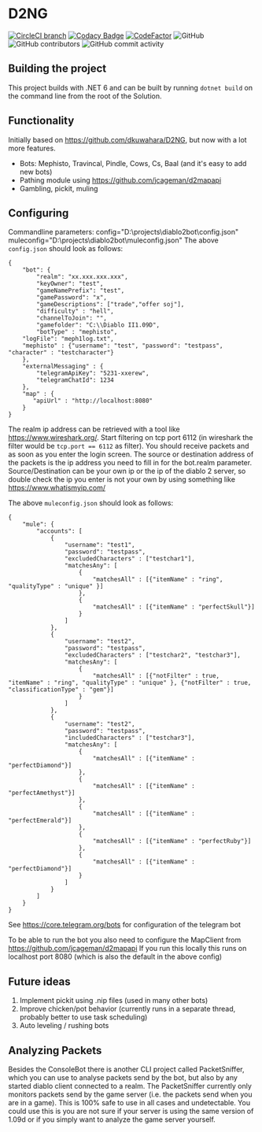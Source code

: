 # D2NG
[![CircleCI branch](https://img.shields.io/circleci/project/github/jcageman/Diablo2Clientless1.09/master.svg)](https://app.circleci.com/pipelines/github/jcageman/Diablo2Clientless1.09?branch=master)
[![Codacy Badge](https://api.codacy.com/project/badge/Grade/0b90f6cdc4b0445296de25748e066738)](https://www.codacy.com?utm_source=github.com&amp;utm_medium=referral&amp;utm_content=jcageman/D2NG&amp;utm_campaign=Badge_Grade)
[![CodeFactor](https://www.codefactor.io/repository/github/jcageman/D2NG-1.09/badge)](https://www.codefactor.io/repository/github/jcageman/D2NG-1.09)
![GitHub](https://img.shields.io/github/license/jcageman/D2NG.svg)
![GitHub contributors](https://img.shields.io/github/contributors/jcageman/D2NG.svg)
![GitHub commit activity](https://img.shields.io/github/commit-activity/m/jcageman/D2NG.svg)

## Building the project
This project builds with .NET 6 and can be built by running `dotnet build` on the command line from the root of the Solution.

## Functionality
Initially based on https://github.com/dkuwahara/D2NG, but now with a lot more features.

- Bots: Mephisto, Travincal, Pindle, Cows, Cs, Baal (and it's easy to add new bots)
- Pathing module using https://github.com/jcageman/d2mapapi
- Gambling, pickit, muling

## Configuring
Commandline parameters: config="D:\projects\diablo2bot\config.json" muleconfig="D:\projects\diablo2bot\muleconfig.json" 
The above `config.json` should look as follows:
```
{
    "bot": {
        "realm": "xx.xxx.xxx.xxx",
        "keyOwner": "test",
        "gameNamePrefix": "test",
        "gamePassword": "x",
        "gameDescriptions": ["trade","offer soj"],
        "difficulty" : "hell",
        "channelToJoin": "",
        "gamefolder": "C:\\Diablo II1.09D",
        "botType" : "mephisto",
	"logFile": "meph1log.txt",
	"mephisto" : {"username": "test", "password": "testpass", "character" : "testcharacter"}
	},
    "externalMessaging" : {
        "telegramApiKey": "5231-xxerew",
        "telegramChatId": 1234
    },
    "map" : {
       "apiUrl" : "http://localhost:8080"
    }
}
```

The realm ip address can be retrieved with a tool like https://www.wireshark.org/. Start filtering on tcp port 6112 (in wireshark the filter would be `tcp.port == 6112` as filter). You should receive packets and as soon as you enter the login screen. The source or destination address of the packets is the ip address you need to fill in for the bot.realm parameter. Source/Destination can be your own ip or the ip of the diablo 2 server, so double check the ip you enter is not your own by using something like https://www.whatismyip.com/

The above `muleconfig.json` should look as follows:
```
{
	"mule": {
		"accounts": [
			{
				"username": "test1",
				"password": "testpass",
				"excludedCharacters" : ["testchar1"],
				"matchesAny": [
					{
						"matchesAll" : [{"itemName" : "ring", "qualityType" : "unique" }]
					},
					{
						"matchesAll" : [{"itemName" : "perfectSkull"}]
					}
				]
			},
			{
				"username": "test2",
				"password": "testpass",
				"excludedCharacters" : ["testchar2", "testchar3"],
				"matchesAny": [
					{
						"matchesAll" : [{"notFilter" : true, "itemName" : "ring", "qualityType" : "unique" }, {"notFilter" : true, "classificationType" : "gem"}]
					}
				]
			},
			{
				"username": "test2",
				"password": "testpass",
				"includedCharacters" : ["testchar3"],
				"matchesAny": [
					{
						"matchesAll" : [{"itemName" : "perfectDiamond"}]
					},
					{
						"matchesAll" : [{"itemName" : "perfectAmethyst"}]
					},
					{
						"matchesAll" : [{"itemName" : "perfectEmerald"}]
					},
					{
						"matchesAll" : [{"itemName" : "perfectRuby"}]
					},
					{
						"matchesAll" : [{"itemName" : "perfectDiamond"}]
					}
				]
			}
		]
	}
}
```
See https://core.telegram.org/bots for configuration of the telegram bot

To be able to run the bot you also need to configure the MapClient from https://github.com/jcageman/d2mapapi
If you run this locally this runs on localhost port 8080 (which is also the default in the above config)

## Future ideas
1. Implement pickit using .nip files (used in many other bots)
2. Improve chicken/pot behavior (currently runs in a separate thread, probably better to use task scheduling)
3. Auto leveling / rushing bots

## Analyzing Packets
Besides the ConsoleBot there is another CLI project called PacketSniffer, which you can use to analyse packets send by the bot, but also by any started diablo client connected to a realm. The PacketSniffer currently only monitors packets send by the game server (i.e. the packets send when you are in a game). This is 100% safe to use in all cases and undetectable. You could use this is you are not sure if your server is using the same version of 1.09d or if you simply want to analyze the game server yourself.
